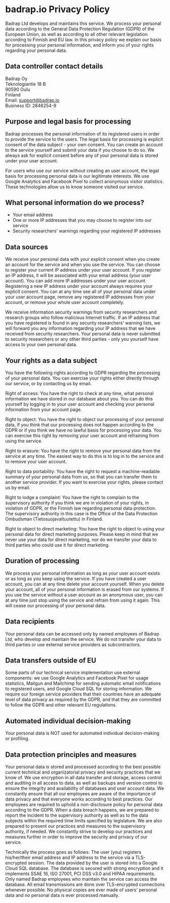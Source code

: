 # badrap.io Privacy Policy

Badrap Ltd develops and maintains this service. We process your
personal data according to the General Data Protection Regulation (GDPR)
of the European Union, as well as according to all other relevant
legislation according to Finnish and EU law. In this privacy
policy we explain our basis for processing your personal
information, and inform you of your rights regarding your personal
data.

## Data controller contact details

Badrap Oy\
Teknologiantie 18 B\
90590 Oulu\
Finland\
Email: [support@badrap.io](support@badrap.io)\
Business ID: 2846254-9

## Purpose and legal basis for processing

Badrap processes the personal information of its registered users in order to
provide the service to the users. The legal basis for processing is explicit
consent of the data subject - your own consent. You can create an account to the
service yourself and submit your data if you choose to do so. We
always ask for explicit consent before any of your personal data is stored under
your user account.

For users who use our service without creating an user account, the legal
basis for processing personal data is our legitimate interests. We use
Google Analytics and Facebook Pixel to collect anonymous visitor statistics.
These technologies allow us to know someone visited our service.

## What personal information do we process?

- Your email address
- One or more IP addresses that you may choose to register into our service
- Security researchers' warnings regarding your registered IP addresses

## Data sources

We receive your personal data with your explicit consent when you
create an account for the service and when you use the service. You
can choose to register your current IP address under your user account.
If you register an IP address, it will be associated with your email
address (your user account). You can add more IP addresses under your
user account. Registering a new IP address under your account always
requires your explicit consent. You can at any time see all of your
personal data under your user account page, remove any registered IP
addresses from your account, or remove your whole user account completely.

We receive information security warnings from security researchers and
research groups who follow malicious Internet traffic. If an IP address
that you have registered is found in any security researchers' warning lists,
we will forward you any information regarding your IP address that we have
received from security researchers. Your personal data is never submitted to
security researchers or any other third parties - only you yourself have
access to your own personal data.

## Your rights as a data subject

You have the following rights according to GDPR regarding the processing
of your personal data. You can exercise your rights either directly
through our service, or by contacting us by email.

Right of access: You have the right to check at any time, what personal
information we have stored in our database about you. You can do this
yourself by logging in to your user account and checking your personal
information from your account page.

Right to object: You have the right to object our processing of your personal
data, if you think that our processing does not happen according to the GDPR
or if you think we have no lawful basis for processing your data. You
can exercise this right by removing your user account and refraining from
using the service.

Right to erasure: You have the right to remove your personal data from
the service at any time. The easiest way to do this is to log in to the
service and to remove your user account.

Right to data portability: You have the right to request a machine-readable
summary of your personal data from us, so that you can transfer them to another
service provider. If you want to exercise your rights, please contact us
by email.

Right to lodge a complaint: You have the right to complain to the supervisory
authority if you think we are in violation of your rights, in violation of
GDPR, or the Finnish law regarding personal data protection. The supervisory
authority in this case is the Office of the Data Protection Ombudsman
(Tietosuojavaltuutettu) in Finland.

Right to object to direct marketing: You have the right
to object to using your personal data for direct marketing purposes. Please keep
in mind that we never use your data for direct marketing, nor do we transfer
your data to third parties who could use it for direct marketing.

## Duration of processing

We process your personal information as long as your user account exists or
as long as you keep using the service. If you have created a user account, you
can at any time delete your account yourself. When you delete your account,
all of your personal information is erased from our systems. If you use the
service without a user account as an anonymous user, you can at any time
just stop using the service and refrain from using it again. This will
cease our processing of your personal data.

## Data recipients

Your personal data can be accessed only by named employees of Badrap Ltd,
who develop and maintain the service. We do not transfer your data to
third parties or use external service providers as subcontractors.

## Data transfers outside of EU

Some parts of our technical service implementation use external components:
we use Google Analytics and Facebook Pixel for usage statistics, Mailgun
and Mailchimp for sending automatic email notifications to registered users,
and Google Cloud SQL for storing information. We require our foreign
service providers that their countries have an adequate level of data
privacy as required by the GDPR, and that they are committed to
follow the GDPR and other relevant EU regulations.

## Automated individual decision-making

Your personal data is NOT used for automated individual decision-making or
profiling.

## Data protection principles and measures

Your personal data is stored and processed according to the best possible
current technical and organizatorial privacy and security practices that
we know of. We use encryption in all data transfer and storage, access
control and auditing in all access to data, as well as backups and
version control to ensure the integrity and availability of databases and
user account data. We constantly ensure that all our employees are
aware of the importance of data privacy and that everyone works
according to best practices. Our employees are required to uphold
a non-disclosure policy for personal data according to the GDPR. When
a data breach happens, we are prepared to report the incident to the
supervisory authority as well as to the data subjects within the
required time limits specified by legislature. We are also prepared
to present our practices and measures to the supervisory authority, if needed.
We constantly strive to develop our practices and measures further
in order to improve the security and privacy of our service.

Technically the process goes as follows: The user (you) registers
his/her/their email address and IP address to the service via a
TLS-encrypted session. The data provided by the user is stored into
a Google Cloud SQL database. The database is secured with strong
encryption and it implements SSAE 16, ISO 27001, PCI DSS v3.0 and HIPAA
requirements. Only named Badrap employees who maintain the service
can access the database. All email transmissions are done over
TLS-encrypted connections whenever possible. No physical copies are
ever made of users' personal data and no personal data is ever processed
manually.
